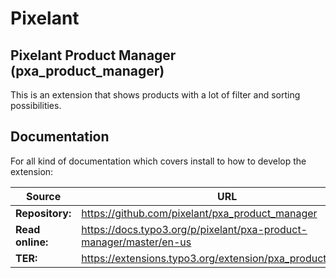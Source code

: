 # Pixelant

## Pixelant Product Manager (pxa_product_manager)
This is an extension that shows products with a lot of filter and sorting possibilities.

## Documentation

For all kind of documentation which covers install to how to develop the extension:

| Source           | URL                                                                |
|------------------|--------------------------------------------------------------------|
| **Repository:**  | https://github.com/pixelant/pxa_product_manager                    |
| **Read online:** | https://docs.typo3.org/p/pixelant/pxa-product-manager/master/en-us |
| **TER:**         | https://extensions.typo3.org/extension/pxa_product_manager         |
